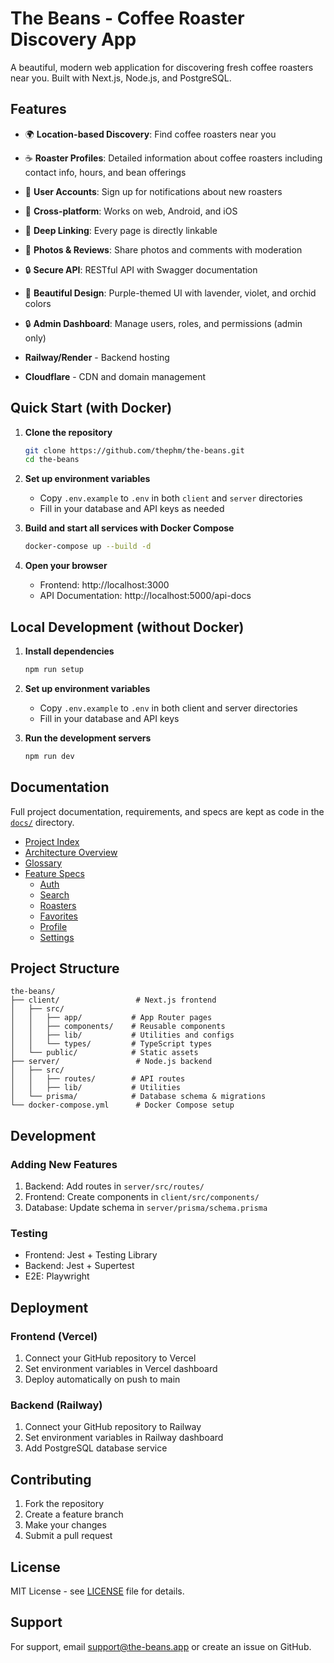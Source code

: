 # The Beans - Coffee Roaster Discovery App

A beautiful, modern web application for discovering fresh coffee roasters near you. Built with Next.js, Node.js, and PostgreSQL.

## Features

- 🌍 **Location-based Discovery**: Find coffee roasters near you
- ☕ **Roaster Profiles**: Detailed information about coffee roasters including contact info, hours, and bean offerings
- 👥 **User Accounts**: Sign up for notifications about new roasters
- 📱 **Cross-platform**: Works on web, Android, and iOS
- 🔗 **Deep Linking**: Every page is directly linkable
- 📸 **Photos & Reviews**: Share photos and comments with moderation

- 🔒 **Secure API**: RESTful API with Swagger documentation
- 💜 **Beautiful Design**: Purple-themed UI with lavender, violet, and orchid colors
- 🔒 **Admin Dashboard**: Manage users, roles, and permissions (admin only)

- **Railway/Render** - Backend hosting
- **Cloudflare** - CDN and domain management

## Quick Start (with Docker)

1. **Clone the repository**
   ```bash
   git clone https://github.com/thephm/the-beans.git
   cd the-beans
   ```

2. **Set up environment variables**
   - Copy `.env.example` to `.env` in both `client` and `server` directories
   - Fill in your database and API keys as needed

3. **Build and start all services with Docker Compose**
   ```bash
   docker-compose up --build -d
   ```

4. **Open your browser**
   - Frontend: http://localhost:3000
   - API Documentation: http://localhost:5000/api-docs

## Local Development (without Docker)

1. **Install dependencies**
   ```bash
   npm run setup
   ```

2. **Set up environment variables**
   - Copy `.env.example` to `.env` in both client and server directories
   - Fill in your database and API keys

3. **Run the development servers**
   ```bash
   npm run dev
   ```


## Documentation

Full project documentation, requirements, and specs are kept as code in the [`docs/`](./docs/) directory.

- [Project Index](./docs/index.md)
- [Architecture Overview](./docs/architecture.md)
- [Glossary](./docs/glossary.md)
- [Feature Specs](./docs/)
   - [Auth](./docs/auth/overview.md)
   - [Search](./docs/search/overview.md)
   - [Roasters](./docs/roasters/overview.md)
   - [Favorites](./docs/favorites/overview.md)
   - [Profile](./docs/profile/overview.md)
   - [Settings](./docs/settings/overview.md)

## Project Structure

```
the-beans/
├── client/                 # Next.js frontend
│   ├── src/
│   │   ├── app/           # App Router pages
│   │   ├── components/    # Reusable components
│   │   ├── lib/           # Utilities and configs
│   │   └── types/         # TypeScript types
│   └── public/            # Static assets
├── server/                 # Node.js backend
│   ├── src/
│   │   ├── routes/        # API routes
│   │   ├── lib/           # Utilities
│   └── prisma/            # Database schema & migrations
└── docker-compose.yml      # Docker Compose setup
```

## Development

### Adding New Features
1. Backend: Add routes in `server/src/routes/`
2. Frontend: Create components in `client/src/components/`
3. Database: Update schema in `server/prisma/schema.prisma`

### Testing
- Frontend: Jest + Testing Library
- Backend: Jest + Supertest
- E2E: Playwright

## Deployment

### Frontend (Vercel)
1. Connect your GitHub repository to Vercel
2. Set environment variables in Vercel dashboard
3. Deploy automatically on push to main

### Backend (Railway)
1. Connect your GitHub repository to Railway
2. Set environment variables in Railway dashboard
3. Add PostgreSQL database service

## Contributing

1. Fork the repository
2. Create a feature branch
3. Make your changes
4. Submit a pull request

## License

MIT License - see [LICENSE](LICENSE) file for details.

## Support

For support, email support@the-beans.app or create an issue on GitHub.
